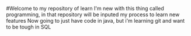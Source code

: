 #Welcome to my repository of learn
I'm new with this thing called programming, in that repository will be inputed my process to learn new features
Now going to just have code in java, but i'm learning git and want to be tough in SQL
